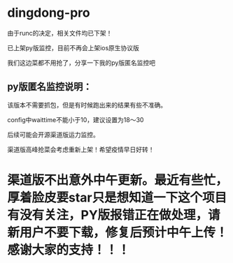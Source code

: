 # dingdong-pro
由于runc的决定，相关文件均已下架！

已上架py版监控，目前不再会上架ios原生协议版

我们这边菜都不用抢了，分享一下我的py版匿名监控吧

## py版匿名监控说明：

该版本不需要抓包，但是有时候跑出来的结果有些不准确。

config中waittime不能小于10，建议设置为18～30

后续可能会开源渠道版运力监控。

渠道版高峰抢菜会考虑重新上架！希望疫情早日好转！

# 渠道版不出意外中午更新。最近有些忙，厚着脸皮要star只是想知道一下这个项目有没有关注，PY版报错正在做处理，请新用户不要下载，修复后预计中午上传！感谢大家的支持！！！

